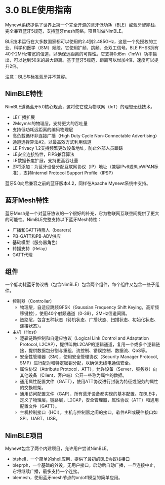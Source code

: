 # 3.0 BLE使用指南

Mynewt系统提供了世界上第一个完全开源的蓝牙低功耗（BLE）或蓝牙智能栈，完全兼容蓝牙5规范，支持蓝牙mesh网络，项目叫做NimBLE。

BLE技术运行在大多数国家都可以使用的2.4到2.485GHz，这是一个免授权的工业、科学和医学（ISM）频段。它使用扩频、跳频、全双工信号。BLE FHSS拥有40个2MHz带宽的信道，以确保远距离的可靠性。它支持0dBm（1mW）功率输出，可以达到50米的最大距离。基于蓝牙5规范，距离可以增加4倍，速度可以提升2倍。

注意：BLE与标准蓝牙并不兼容。

## NimBLE特性

NimBLE遵循蓝牙5.0核心规范，这将使它成为物联网（IoT）的理想无线技术。

- LE广播扩展
- 2Msym/s的物理层，支持更大的吞吐量
- 支持低功耗远距离的编码物理层
- 高负载循环非连接广播（High Duty Cycle Non-Connectable Advertising）
- 通道选择算法#2，以最高效方式利用信道
- LE Privacy 1.2支持频繁更改设备地址，防止外部人员跟踪
- LE安全连接特性，FIPS兼容算法
- LE数据长度扩展，支持更高吞吐量
- 即将添加：为蓝牙设备分配互联网协议（IP）地址（兼容IPv6或6LoWPAN标准），支持Internel Protocol Support Profile（IPSP）

蓝牙5.0向后兼容之前的蓝牙版本4.2，同样在Apache Mynewt系统中支持。

## 蓝牙Mesh特性

蓝牙Mesh是一个对蓝牙协议的一个很好的补充，它为物联网互联空间提供了更大的可能性。NimBLE完整支持以下蓝牙Mesh特性：

- 广播和GATT持票人（bearers）
- PB-GATT和PB-ADV供应
- 基础模型（服务器角色）
- 转播支持（Relay）
- GATT代理

## 组件

一个低功耗蓝牙协议栈（包含NimBLE）包含两个组件，每个组件又包含一些子组件。

- 控制器（Controller）
  - 物理层，自适应跳频GFSK（Gaussian Frequency Shift Keying，高斯频移键控），使用40个射频通道（0-39），2MHz信道间隔。
  - 链路层，包含五种状态（待机状态、广播状态、扫描状态、初始化状态、连接状态）。
- 主机（Host）
  - 逻辑链路控制和自适应协议（Logical Link Control and Adaptation Protocol, L2CAP），提供叫做L2CAP的逻辑通道，复用一个或多个逻辑链接，提供数据包分割与重组，流控制、错误控制、数据流、QoS等。
  - 安全性管理器（SM），使用安全管理协议（Security Manager Protocol, SMP）进行配对和特定密钥分配，以确保无线电通信安全。
  - 属性协议（Attribute Protocol，ATT），允许设备（Server，服务器）向其他设备（Client，客户端）公开一些称为属性的数据。
  - 通用属性配置文件（GATT），使用ATT协议进行封装为特征或服务的属性的交换框架。
  - 通用访问配置文件（GAP），所有蓝牙设备都实现的基本配置。在BLE中，定义了物理层，链路层，L2CAP，安全管理器，属性协议（ATT）和通用配置文件（GATT）。
  - 主机控制接口（HCI），主机与控制器之间的接口，软件API或硬件接口如SPI、UART、USB。

## NimBLE项目

Mynewt包含了两个内建项目，允许用户尝试NimBLE。

- btshell，一个简单的shell应用，提供了最初的BLE协议栈接口
- bleprph，一个基础的外设，无用户接口。启动后自动广播，一旦连接中止，它将继续广播，最多支持一个连接。
- blemesh，使用蓝牙mesh节点的on/off模型的简单应用。